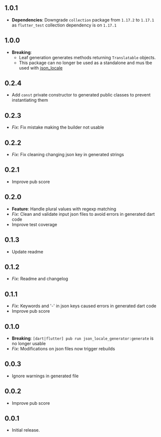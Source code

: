 ## 1.0.1
* **Dependencies**: Downgrade `collection` package from `1.17.2` to `1.17.1` as `flutter_test` collection dependency is on `1.17.1`

## 1.0.0

* **Breaking**:
  * Leaf generation generates methods returning `Translatable` objects.
  * This package can no longer be used as a standalone and mus tbe used with [json_locale](https://pub.dev/packages/json_locale)

## 0.2.4

* Add `const` private constructor to generated public classes to prevent instantiating them

## 0.2.3

* *Fix*: Fix mistake making the builder not usable

## 0.2.2

* *Fix*: Fix cleaning changing json key in generated strings

## 0.2.1

* Improve pub score

## 0.2.0

* **Feature**: Handle plural values with regexp matching
* *Fix*: Clean and validate input json files to avoid errors in generated dart code
* Improve test coverage

## 0.1.3

* Update readme

## 0.1.2

* *Fix*: Readme and changelog

## 0.1.1

* *Fix*: Keywords and '-' in json keys caused errors in generated dart code
* Improve pub score

## 0.1.0

* **Breaking**: `[dart|flutter] pub run json_locale_generator:generate` is no longer usable
* *Fix*: Modifications on json files now trigger rebuilds

## 0.0.3

* Ignore warnings in generated file

## 0.0.2

* Improve pub score

## 0.0.1

* Initial release.
